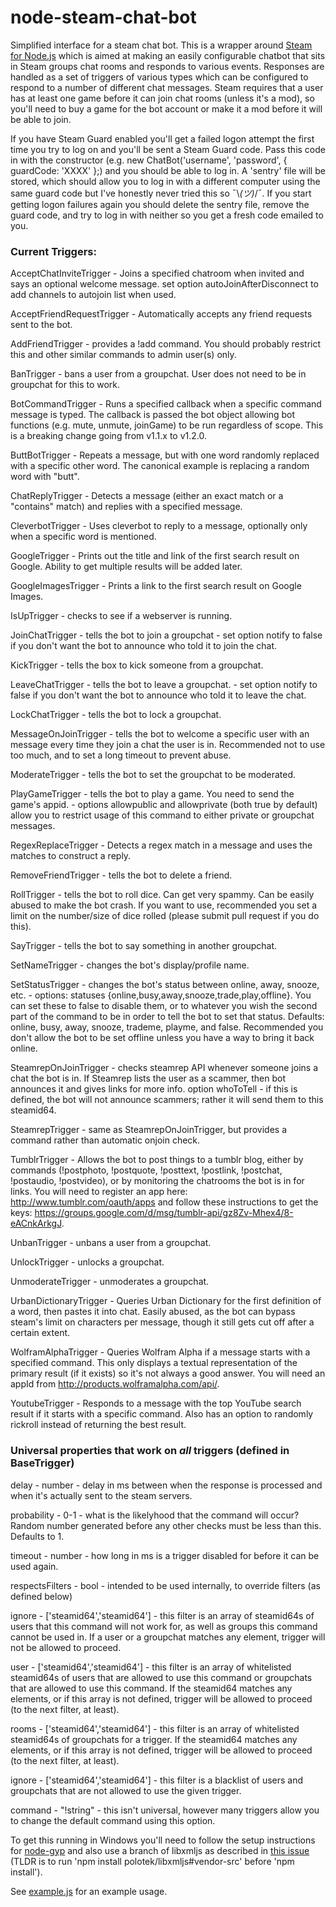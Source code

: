 node-steam-chat-bot
===================

Simplified interface for a steam chat bot. This is a wrapper around [Steam for Node.js](https://github.com/seishun/node-steam) which is aimed at making an easily configurable chatbot that sits in Steam groups chat rooms and responds to various events. Responses are handled as a set of triggers of various types which can be configured to respond to a number of different chat messages. Steam requires that a user has at least one game before it can join chat rooms (unless it's a mod), so you'll need to buy a game for the bot account or make it a mod before it will be able to join.

If you have Steam Guard enabled you'll get a failed logon attempt the first time you try to log on and you'll be sent a Steam Guard code. Pass this code in with the constructor (e.g. new ChatBot('username', 'password', { guardCode: 'XXXX' };) and you should be able to log in. A 'sentry' file will be stored, which should allow you to log in with a different computer using the same guard code but I've honestly never tried this so ¯\\_(ツ)_/¯. If you start getting logon failures again you should delete the sentry file, remove the guard code, and try to log in with neither so you get a fresh code emailed to you.

### Current Triggers:


AcceptChatInviteTrigger - Joins a specified chatroom when invited and says an optional welcome message. set option autoJoinAfterDisconnect to add channels to autojoin list when used.

AcceptFriendRequestTrigger - Automatically accepts any friend requests sent to the bot.

AddFriendTrigger - provides a !add command. You should probably restrict this and other similar commands to admin user(s) only.

BanTrigger - bans a user from a groupchat. User does not need to be in groupchat for this to work.

BotCommandTrigger - Runs a specified callback when a specific command message is typed. The callback is passed the bot object allowing bot functions (e.g. mute, unmute, joinGame) to be run regardless of scope. This is a breaking change going from v1.1.x to v1.2.0.

ButtBotTrigger - Repeats a message, but with one word randomly replaced with a specific other word. The canonical example is replacing a random word with "butt".

ChatReplyTrigger - Detects a message (either an exact match or a "contains" match) and replies with a specified message.

CleverbotTrigger - Uses cleverbot to reply to a message, optionally only when a specific word is mentioned.

GoogleTrigger - Prints out the title and link of the first search result on Google. Ability to get multiple results will be added later.

GoogleImagesTrigger - Prints a link to the first search result on Google Images.

IsUpTrigger - checks to see if a webserver is running.

JoinChatTrigger - tells the bot to join a groupchat - set option notify to false if you don't want the bot to announce who told it to join the chat.

KickTrigger - tells the box to kick someone from a groupchat.

LeaveChatTrigger - tells the bot to leave a groupchat. - set option notify to false if you don't want the bot to announce who told it to leave the chat.

LockChatTrigger - tells the bot to lock a groupchat.

MessageOnJoinTrigger - tells the bot to welcome a specific user with an message every time they join a chat the user is in. Recommended not to use too much, and to set a long timeout to prevent abuse.

ModerateTrigger - tells the bot to set the groupchat to be moderated.

PlayGameTrigger - tells the bot to play a game. You need to send the game's appid. - options allowpublic and allowprivate (both true by default) allow you to restrict usage of this command to either private or groupchat messages.

RegexReplaceTrigger - Detects a regex match in a message and uses the matches to construct a reply.

RemoveFriendTrigger - tells the bot to delete a friend.

RollTrigger - tells the bot to roll dice. Can get very spammy. Can be easily abused to make the bot crash. If you want to use, recommended you set a limit on the number/size of dice rolled (please submit pull request if you do this).

SayTrigger - tells the bot to say something in another groupchat.

SetNameTrigger - changes the bot's display/profile name.

SetStatusTrigger - changes the bot's status between online, away, snooze, etc. - options: statuses {online,busy,away,snooze,trade,play,offline}. You can set these to false to disable them, or to whatever you wish the second part of the command to be in order to tell the bot to set that status. Defaults: online, busy, away, snooze, trademe, playme, and false. Recommended you don't allow the bot to be set offline unless you have a way to bring it back online.

SteamrepOnJoinTrigger - checks steamrep API whenever someone joins a chat the bot is in. If Steamrep lists the user as a scammer, then bot announces it and gives links for more info. option whoToTell - if this is defined, the bot will not announce scammers; rather it will send them to this steamid64.

SteamrepTrigger - same as SteamrepOnJoinTrigger, but provides a command rather than automatic onjoin check.

TumblrTrigger - Allows the bot to post things to a tumblr blog, either by commands (!postphoto, !postquote, !posttext, !postlink, !postchat, !postaudio, !postvideo), or by monitoring the chatrooms the bot is in for links. You will need to register an app here: http://www.tumblr.com/oauth/apps and follow these instructions to get the keys: https://groups.google.com/d/msg/tumblr-api/gz8Zv-Mhex4/8-eACnkArkgJ.

UnbanTrigger - unbans a user from a groupchat.

UnlockTrigger - unlocks a groupchat.

UnmoderateTrigger - unmoderates a groupchat.

UrbanDictionaryTrigger - Queries Urban Dictionary for the first definition of a word, then pastes it into chat. Easily abused, as the bot can bypass steam's limit on characters per message, though it still gets cut off after a certain extent.

WolframAlphaTrigger - Queries Wolfram Alpha if a message starts with a specified command. This only displays a textual representation of the primary result (if it exists) so it's not always a good answer. You will need an appId from http://products.wolframalpha.com/api/.

YoutubeTrigger - Responds to a message with the top YouTube search result if it starts with a specific command. Also has an option to randomly rickroll instead of returning the best result.

### Universal properties that work on *all* triggers (defined in BaseTrigger)

delay - number - delay in ms between when the response is processed and when it's actually sent to the steam servers.

probability - 0-1 - what is the likelyhood that the command will occur? Random number generated before any other checks must be less than this. Defaults to 1.

timeout - number - how long in ms is a trigger disabled for before it can be used again.

respectsFilters - bool - intended to be used internally, to override filters (as defined below)

ignore - ['steamid64','steamid64'] - this filter is an array of steamid64s of users that this command will not work for, as well as groups this command cannot be used in. If a user or a groupchat matches any element, trigger will not be allowed to proceed.

user - ['steamid64','steamid64'] - this filter is an array of whitelisted steamid64s of users that are allowed to use this command or groupchats that are allowed to use this command. If the steamid64 matches any elements, or if this array is not defined, trigger will be allowed to proceed (to the next filter, at least).

rooms - ['steamid64','steamid64'] - this filter is an array of whitelisted steamid64s of groupchats for a trigger. If the steamid64 matches any elements, or if this array is not defined, trigger will be allowed to proceed (to the next filter, at least).

ignore - ['steamid64','steamid64'] - this filter is a blacklist of users and groupchats that are not allowed to use the given trigger.

command - "!string" - this isn't universal, however many triggers allow you to change the default command using this option.

To get this running in Windows you'll need to follow the setup instructions for [node-gyp](https://github.com/TooTallNate/node-gyp#installation) and also use a branch of libxmljs as described in [this issue](https://github.com/polotek/libxmljs/issues/176) (TLDR is to run 'npm install polotek/libxmljs#vendor-src' before 'npm install').

See [example.js](https://github.com/bonnici/node-steam-chat-bot/blob/master/example.js) for an example usage.
